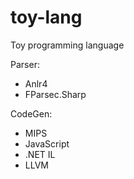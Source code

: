 # toy-lang
Toy programming language

Parser:
- Anlr4
- FParsec.Sharp

CodeGen:
- MIPS
- JavaScript
- .NET IL
- LLVM
